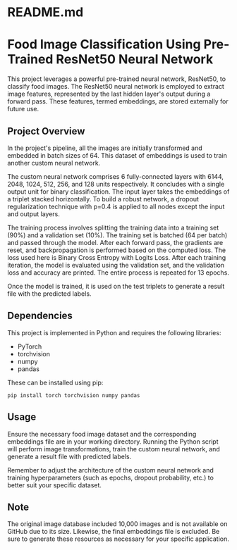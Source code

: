 # README.md

# Food Image Classification Using Pre-Trained ResNet50 Neural Network

This project leverages a powerful pre-trained neural network, ResNet50, to classify food images. The ResNet50 neural network is employed to extract image features, represented by the last hidden layer's output during a forward pass. These features, termed embeddings, are stored externally for future use.

## Project Overview

In the project's pipeline, all the images are initially transformed and embedded in batch sizes of 64. This dataset of embeddings is used to train another custom neural network.

The custom neural network comprises 6 fully-connected layers with 6144, 2048, 1024, 512, 256, and 128 units respectively. It concludes with a single output unit for binary classification. The input layer takes the embeddings of a triplet stacked horizontally. To build a robust network, a dropout regularization technique with p=0.4 is applied to all nodes except the input and output layers.

The training process involves splitting the training data into a training set (90%) and a validation set (10%). The training set is batched (64 per batch) and passed through the model. After each forward pass, the gradients are reset, and backpropagation is performed based on the computed loss. The loss used here is Binary Cross Entropy with Logits Loss. After each training iteration, the model is evaluated using the validation set, and the validation loss and accuracy are printed. The entire process is repeated for 13 epochs.

Once the model is trained, it is used on the test triplets to generate a result file with the predicted labels.

## Dependencies

This project is implemented in Python and requires the following libraries:

- PyTorch
- torchvision
- numpy
- pandas

These can be installed using pip:

```
pip install torch torchvision numpy pandas
```

## Usage

Ensure the necessary food image dataset and the corresponding embeddings file are in your working directory. Running the Python script will perform image transformations, train the custom neural network, and generate a result file with predicted labels.

Remember to adjust the architecture of the custom neural network and training hyperparameters (such as epochs, dropout probability, etc.) to better suit your specific dataset.

## Note

The original image database included 10,000 images and is not available on GitHub due to its size. Likewise, the final embeddings file is excluded. Be sure to generate these resources as necessary for your specific application.